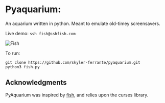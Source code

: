 # Pyaquarium:

An aquarium written in python. Meant to emulate old-timey screensavers.

Live demo: `ssh fish@sshfish.com`

![Fish](https://github.com/skyler-ferrante/pyaquarium/assets/24577503/447c97c1-1a6d-4989-a12d-66eb8bb4d5fb)

To run:
```
git clone https://github.com/skyler-ferrante/pyaquarium.git
python3 fish.py
```

## Acknowledgments

PyAquarium was inspired by [fish](https://github.com/lericson/fish), and relies upon the curses library.
